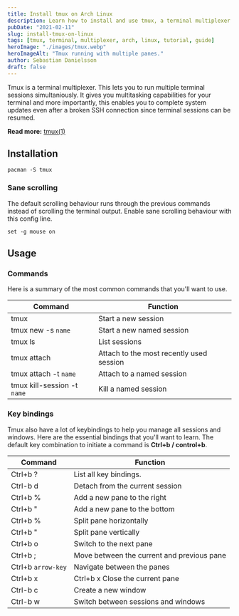 ```yaml
---
title: Install tmux on Arch Linux
description: Learn how to install and use tmux, a terminal multiplexer that enables multiple terminal sessions, multitasking capabilities, and persistent SSH sessions.
pubDate: "2021-02-11"
slug: install-tmux-on-linux
tags: [tmux, terminal, multiplexer, arch, linux, tutorial, guide]
heroImage: "./images/tmux.webp"
heroImageAlt: "Tmux running with multiple panes."
author: Sebastian Danielsson
draft: false
---
```


Tmux is a terminal multiplexer. This lets you to run multiple terminal sessions simultaniously. It gives you multitasking capabilities for your terminal and more importantly, this enables you to complete system updates even after a broken SSH connection since terminal sessions can be resumed.

<!--truncate-->

**Read more:** [tmux(1)](https://man7.org/linux/man-pages/man1/tmux.1.html)

## Installation

```shell
pacman -S tmux
```

### Sane scrolling

The default scrolling behaviour runs through the previous commands instead of scrolling the terminal output. Enable sane scrolling behaviour with this config line.

```shell title="~/.config/tmux/tmux.conf"
set -g mouse on
```

## Usage

### Commands

Here is a summary of the most common commands that you'll want to use.

| Command                     | Function                                 |
| --------------------------- | ---------------------------------------- |
| tmux                        | Start a new session                      |
| tmux new -s `name`          | Start a new named session                |
| tmux ls                     | List sessions                            |
| tmux attach                 | Attach to the most recently used session |
| tmux attach -t `name`       | Attach to a named session                |
| tmux kill-session -t `name` | Kill a named session                     |

### Key bindings

Tmux also have a lot of keybindings to help you manage all sessions and windows. Here are the essential bindings that you'll want to learn. The default key combination to initiate a command is **Ctrl+b / control+b**.

| Command            | Function                                   |
| ------------------ | ------------------------------------------ |
| Ctrl+b ?           | List all key bindings.                     |
| Ctrl-b d           | Detach from the current session            |
| Ctrl+b %           | Add a new pane to the right                |
| Ctrl+b "           | Add a new pane to the bottom               |
| Ctrl+b %           | Split pane horizontally                    |
| Ctrl+b "           | Split pane vertically                      |
| Ctrl+b o           | Switch to the next pane                    |
| Ctrl+b ;           | Move between the current and previous pane |
| Ctrl+b `arrow-key` | Navigate between the panes                 |
| Ctrl+b x           | Ctrl+b x Close the current pane            |
| Ctrl-b c           | Create a new window                        |
| Ctrl-b w           | Switch between sessions and windows        |
